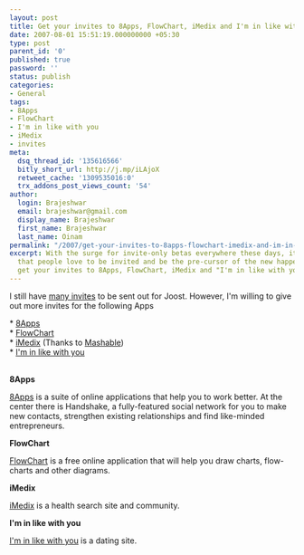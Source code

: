 ```yaml
---
layout: post
title: Get your invites to 8Apps, FlowChart, iMedix and I'm in like with you
date: 2007-08-01 15:51:19.000000000 +05:30
type: post
parent_id: '0'
published: true
password: ''
status: publish
categories:
- General
tags:
- 8Apps
- FlowChart
- I'm in like with you
- iMedix
- invites
meta:
  dsq_thread_id: '135616566'
  bitly_short_url: http://j.mp/iLAjoX
  retweet_cache: '1309535016:0'
  trx_addons_post_views_count: '54'
author:
  login: Brajeshwar
  email: brajeshwar@gmail.com
  display_name: Brajeshwar
  first_name: Brajeshwar
  last_name: Oinam
permalink: "/2007/get-your-invites-to-8apps-flowchart-imedix-and-im-in-like-with-you/"
excerpt: With the surge for invite-only betas everywhere these days, it is only natural
  that people love to be invited and be the pre-cursor of the new happenings. So,
  get your invites to 8Apps, FlowChart, iMedix and "I'm in like with you".
---
```

<p>I still have <a href="http://www.brajeshwar.com/2007/joost/">many invites</a> to be sent out for Joost. However, I'm willing to give out more invites for the following Apps</p>
<p>* <a href="http://8apps.com/">8Apps</a><br />
* <a href="http://www.flowchart.com/">FlowChart</a><br />
* <a href="http://www.imedix.com/">iMedix</a> (Thanks to <a href="http://www.mashable.com/">Mashable</a>)<br />
* <a href="http://www.iminlikewithyou.com/">I'm in like with you</a></p>
<p><!--more--><!-- adman --><br />
<strong>8Apps</strong></p>
<p><a href="http://8apps.com/">8Apps</a> is a suite of online applications that help you to work better. At the center there is Handshake, a fully-featured social network for you to make new contacts, strengthen existing relationships and find like-minded entrepreneurs.</p>
<p><strong>FlowChart</strong></p>
<p><a href="http://www.flowchart.com/">FlowChart</a> is a free online application that will help you draw charts, flow-charts and other diagrams.</p>
<p><strong>iMedix</strong></p>
<p><a href="http://www.imedix.com/">iMedix</a> is a health search site and community.</p>
<p><strong>I'm in like with you</strong></p>
<p><a href="http://www.iminlikewithyou.com/">I'm in like with you</a> is a dating site.</p>
